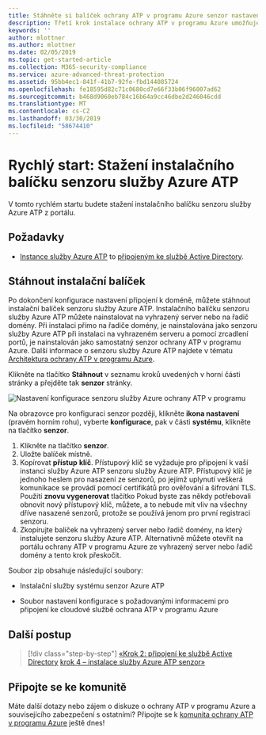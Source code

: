 ```yaml
---
title: Stáhněte si balíček ochrany ATP v programu Azure senzor nastavení tohoto rychlého startu | Dokumentace Microsoftu
description: Třetí krok instalace ochrany ATP v programu Azure umožňuje stáhnout instalační balíček senzoru služby Azure ATP.
keywords: ''
author: mlottner
ms.author: mlottner
ms.date: 02/05/2019
ms.topic: get-started-article
ms.collection: M365-security-compliance
ms.service: azure-advanced-threat-protection
ms.assetid: 95bb4ec1-841f-41b7-92fe-fbd144085724
ms.openlocfilehash: fe18595d82c71c0680cd7e66f33b06f96007ad62
ms.sourcegitcommit: b468d9060eb784c16b64a9cc46dbe2d246046cdd
ms.translationtype: MT
ms.contentlocale: cs-CZ
ms.lasthandoff: 03/30/2019
ms.locfileid: "58674410"
---
```

# <a name="quickstart-download-the-azure-atp-sensor-setup-package"></a>Rychlý start: Stažení instalačního balíčku senzoru služby Azure ATP

V tomto rychlém startu budete stažení instalačního balíčku senzoru služby Azure ATP z portálu.

## <a name="prerequisites"></a>Požadavky

- [Instance služby Azure ATP](install-atp-step1.md) to [připojeným ke službě Active Directory](install-atp-step2.md).

## <a name="download-the-setup-package"></a>Stáhnout instalační balíček

Po dokončení konfigurace nastavení připojení k doméně, můžete stáhnout instalační balíček senzoru služby Azure ATP. Instalačního balíčku senzoru služby Azure ATP můžete nainstalovat na vyhrazený server nebo na řadič domény. Při instalaci přímo na řadiče domény, je nainstalována jako senzoru služby Azure ATP při instalaci na vyhrazeném serveru a pomocí zrcadlení portů, je nainstalován jako samostatný senzor ochrany ATP v programu Azure. Další informace o senzoru služby Azure ATP najdete v tématu [Architektura ochrany ATP v programu Azure](atp-architecture.md). 

Klikněte na tlačítko **Stáhnout** v seznamu kroků uvedených v horní části stránky a přejděte tak **senzor** stránky.

![Nastavení konfigurace senzoru služby Azure ochrany ATP v programu](media/atp-sensor-config.png)

 Na obrazovce pro konfiguraci senzor později, klikněte **ikona nastavení** (pravém horním rohu), vyberte **konfigurace**, pak v části **systému**, klikněte na tlačítko **senzor**.  

1. Klikněte na tlačítko **senzor**.
2. Uložte balíček místně.
3. Kopírovat **přístup** **klíč**. Přístupový klíč se vyžaduje pro připojení k vaší instanci služby Azure ATP senzoru služby Azure ATP. Přístupový klíč je jednoho heslem pro nasazení ze senzorů, po jejímž uplynutí veškerá komunikace se provádí pomocí certifikátů pro ověřování a šifrování TLS. Použití **znovu vygenerovat** tlačítko Pokud byste zas někdy potřebovali obnovit nový přístupový klíč, můžete, a to nebude mít vliv na všechny dříve nasazené senzorů, protože se používá jenom pro první registraci senzoru.
4. Zkopírujte balíček na vyhrazený server nebo řadič domény, na který instalujete senzoru služby Azure ATP. Alternativně můžete otevřít na portálu ochrany ATP v programu Azure ze vyhrazený server nebo řadič domény a tento krok přeskočit.

Soubor zip obsahuje následující soubory:

- Instalační služby systému senzor Azure ATP

- Soubor nastavení konfigurace s požadovanými informacemi pro připojení ke cloudové službě ochrana ATP v programu Azure

## <a name="next-steps"></a>Další postup

> [!div class="step-by-step"]
> [«Krok 2: připojení ke službě Active Directory](install-atp-step2.md)
> [krok 4 – instalace služby Azure ATP senzor»](install-atp-step4.md)

## <a name="join-the-community"></a>Připojte se ke komunitě

Máte další dotazy nebo zájem o diskuze o ochrany ATP v programu Azure a souvisejícího zabezpečení s ostatními? Připojte se k [komunita ochrany ATP v programu Azure](https://aka.ms/azureatpcommunity) ještě dnes!
